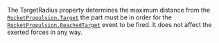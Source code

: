 The TargetRadius property determines the maximum distance from the
[`RocketPropulsion.Target`](https://create.roblox.com/docs/reference/engine/classes/RocketPropulsion#Target) the part must be in order for the
[`RocketPropulsion.ReachedTarget`](https://create.roblox.com/docs/reference/engine/classes/RocketPropulsion#ReachedTarget) event to be fired. It does not
affect the exerted forces in any way.